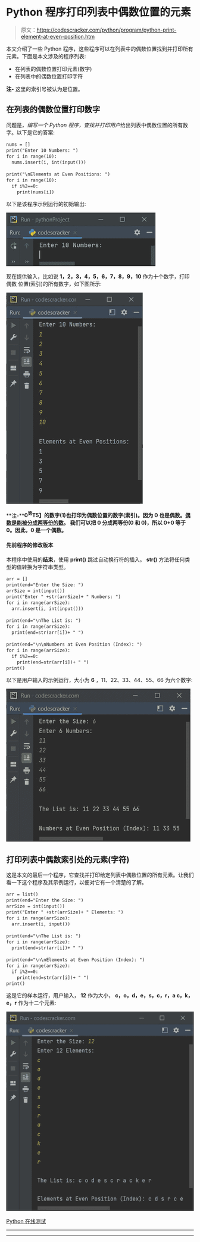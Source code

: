 # Python 程序打印列表中偶数位置的元素

> 原文：<https://codescracker.com/python/program/python-print-element-at-even-position.htm>

本文介绍了一些 Python 程序，这些程序可以在列表中的偶数位置找到并打印所有元素。下面是本文涉及的程序列表:

*   在列表的偶数位置打印元素(数字)
*   在列表中的偶数位置打印字符

**注-** 这里的索引号被认为是位置。

## 在列表的偶数位置打印数字

问题是，*编写一个 Python 程序，查找并打印用户*给出列表中偶数位置的所有数字。以下是它的答案:

```
nums = []
print("Enter 10 Numbers: ")
for i in range(10):
  nums.insert(i, int(input()))

print("\nElements at Even Positions: ")
for i in range(10):
  if i%2==0:
    print(nums[i])
```

以下是该程序示例运行的初始输出:

![python print number at even position](img/3116338caf2444ccefd5791296e6d980.png)

现在提供输入，比如说 **1，2，3，4，5，6，7，8，9，10** 作为十个数字，打印偶数 位置(索引)的所有数字，如下图所示:

![print numbers at even positions python](img/b80bb00b57b10675e5cc0c3895770e54.png)

**注-****0<sup>第</sup>T5】的数字(1)也打印为偶数位置的数字(索引)。因为 0 也是偶数。<u>偶数是能被分成两等份的数</u>。 我们可以把 0 分成两等份(0 和 0)，所以 0+0 等于 0。因此，0 是一个偶数。**

#### 先前程序的修改版本

本程序中使用的**结束**，使用 **print()** 跳过自动换行符的插入。 **str()** 方法将任何类型的值转换为字符串类型。

```
arr = []
print(end="Enter the Size: ")
arrSize = int(input())
print("Enter " +str(arrSize)+ " Numbers: ")
for i in range(arrSize):
  arr.insert(i, int(input()))

print(end="\nThe List is: ")
for i in range(arrSize):
  print(end=str(arr[i])+ " ")

print(end="\n\nNumbers at Even Position (Index): ")
for i in range(arrSize):
  if i%2==0:
    print(end=str(arr[i])+ " ")
print()
```

以下是用户输入的示例运行，大小为 **6** ，11、22、33、44、55、66 为六个数字:

![print numbers at even index python](img/b6e808a2b5fbe1761a00c77eab54e6aa.png)

## 打印列表中偶数索引处的元素(字符)

这是本文的最后一个程序，它查找并打印给定列表中偶数位置的所有元素。让我们看一下这个程序及其示例运行，以便对它有一个清楚的了解。

```
arr = list()
print(end="Enter the Size: ")
arrSize = int(input())
print("Enter " +str(arrSize)+ " Elements: ")
for i in range(arrSize):
  arr.insert(i, input())

print(end="\nThe List is: ")
for i in range(arrSize):
  print(end=str(arr[i])+ " ")

print(end="\n\nElements at Even Position (Index): ")
for i in range(arrSize):
  if i%2==0:
    print(end=str(arr[i])+ " ")
print()
```

这是它的样本运行，用户输入， **12** 作为大小， **c，o，d，e，s，c，r，a c，k，e，r** 作为十二个元素:

![print elements at even index python](img/e0881e0fe895dcd2819027ce6cf94d8d.png)

[Python 在线测试](/exam/showtest.php?subid=10)

* * *

* * *